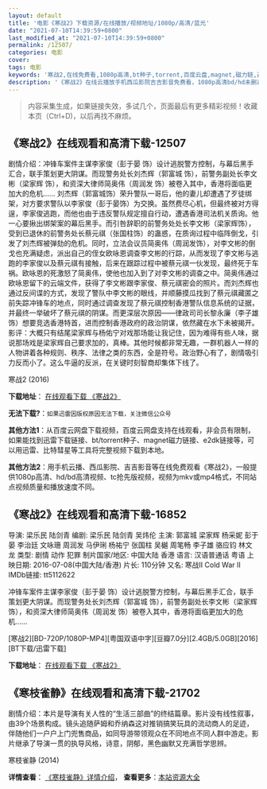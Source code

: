 ```yaml
---
layout: default
title: '电影《寒战2》下载资源/在线播放/视频地址/1080p/高清/蓝光'
date: "2021-07-10T14:39:59+0800"
last_modified_at: "2021-07-10T14:39:59+0800"
permalink: /12507/
categories: 电影
cover:
tags: 电影
keywords: '寒战2,在线免费看,1080p高清,bt种子,torrent,百度云盘,magnet,磁力链,迅雷下载资源'
description: '《寒战2》在线云播放手机西瓜影院吉吉影音免费看，1080p高清bd/hd未删减完整版和tc抢先枪版，mkv/mp4格式，附带bt/torrent种子、magnet/磁力链、百度云盘、网盘资源迅雷下载链接'
---
```


>内容采集生成，如果链接失效，多试几个，页面最后有更多精彩视频！收藏本页（Ctrl+D)，以后再找不麻烦。


## 《寒战2》在线观看和高清下载-12507

剧情介绍：冲锋车案件主谋李家俊（彭于晏 饰）设计逃脱警方控制，与幕后黑手汇合，联手策划更大阴谋。而现警务处长刘杰辉（郭富城 饰），前警务副处长李文彬（梁家辉 饰），和资深大律师简奥伟（周润发 饰）被卷入其中，香港将面临更加大的危机……  刘杰辉（郭富城饰）荣升警队一哥后，他的妻儿却遭遇了歹徒绑架，对方要求警队以李家俊（彭于晏饰）为交换。虽然费尽心机，但最终被对方得逞，李家俊逃跑，而他也由于违反警队规定擅自行动，遭遇香港司法机关质询。他一心要揪出绑架案的幕后黑手。而引咎辞职的前警务处处长李文彬（梁家辉饰），受到已退休的前警务处长蔡元祺（张国柱饰）的蛊惑，在质询过程中临阵倒戈，引发了刘杰辉被弹劾的危机。同时，立法会议员简奥伟（周润发饰），对李文彬的倒戈也充满疑虑，派出自己的侄女欧咏恩调查李文彬的行踪，从而发现了李文彬与逃跑的李家俊以及蔡元祺有接触，后来在跟踪过程中被蔡元祺一伙发现，最终死于车祸。欧咏恩的死激怒了简奥伟，使他也加入到了对李文彬的调查之中。简奥伟通过欧咏恩留下的云端文件，获得了李文彬跟李家俊、蔡元祺密会的照片。而刘杰辉也通过反间谍的方式，发现了警队中李文彬的眼线，并顺藤摸瓜找到了蔡元祺藏匿之前失踪冲锋车的地点，同时通过调查发现了蔡元祺控制香港警队信息系统的证据，并最终一举破坏了蔡元祺的阴谋。而更深层次原因——律政司司长黎永廉（李子雄饰）想要竞选香港特首，进而控制香港政府的政治阴谋，依然藏在水下未被揭开。 影评：大概只有结尾梁家辉与杨佑宁对戏那场能让我记住，因为难得有些人味，据说那场戏是梁家辉自己要求加的，真棒。其他时候都非常无趣，一群机器人一样的人物讲着各种规则、秩序、法律之类的东西，全是符号。政治野心有了，剧情吸引力反而小了。这么牛逼的反派，在关键时刻智商却集体下线了。


寒战2 (2016)

**下载地址**： [在线观看下载 《寒战2》](https://www.btbtdy.me/btdy/dy6144.html) 


**无法下载?**：`如果迅雷因版权原因无法下载，关注微信公众号 `

**其他方法1**：从百度云网盘下载视频，百度云网盘支持在线观看，非会员有限制，如果能找到迅雷下载链接、bt/torrent种子、magnet磁力链接、e2dk链接等，可以用迅雷、比特彗星等工具将完整视频下载到本地。

**其他方法2**：用手机云播、西瓜影院、吉吉影音等在线免费观看《寒战2》，一般提供1080p高清、hd/bd高清视频、tc抢先版视频，视频为mkv或mp4格式，不同站点视频质量和播放速度不同。


## 《寒战2》在线观看和高清下载-16852

导演: 梁乐民 陆剑青 编剧: 梁乐民 陆剑青 吴炜伦 主演: 郭富城 梁家辉 杨采妮 彭于晏 李治廷 文咏珊 周润发 马伊琍 杨祐宁 张国柱 吴樾 周笔畅 李子雄 骆应钧 林文龙 类型: 剧情 动作 犯罪 制片国家/地区: 中国大陆 香港 语言: 汉语普通话 粤语 上映日期: 2016-07-08(中国大陆/香港) 片长: 110分钟 又名: 寒战II Cold War Ⅱ IMDb链接: tt5112622

冲锋车案件主谋李家俊（彭于晏 饰）设计逃脱警方控制，与幕后黑手汇合，联手策划更大阴谋。而现警务处长刘杰辉（郭富城 饰），前警务副处长李文彬（梁家辉 饰），和资深大律师简奥伟（周润发 饰）被卷入其中，香港将面临更加大的危机……


[寒战2][BD-720P/1080P-MP4][粤国双语中字][豆瓣7.0分][2.4GB/5.0GB][2016][BT下载/迅雷下载]

**下载地址**： [在线观看下载 《寒战2》](https://www.btdx8.com/torrent/cold_war_2_2016.html) 


## 《寒枝雀静》在线观看和高清下载-21702

剧情介绍：本片是导演有关人性的“生活三部曲”的终结篇章。影片没有线性叙事，由39个场景构成。镜头追随萨姆和乔纳森这对推销搞笑玩具的流动商人的足迹，伴随他们一户户上门兜售商品，如同导游带领观众在不同地点不同人群中游走。影片继承了导演一贯的执导风格，诗意，阴郁，黑色幽默又充满哲学思辨。


寒枝雀静 (2014)

**详情查看**： [《寒枝雀静》详情介绍](/movie/21702/)， **查看更多**：[本站资源大全](/movie/t/all/)

